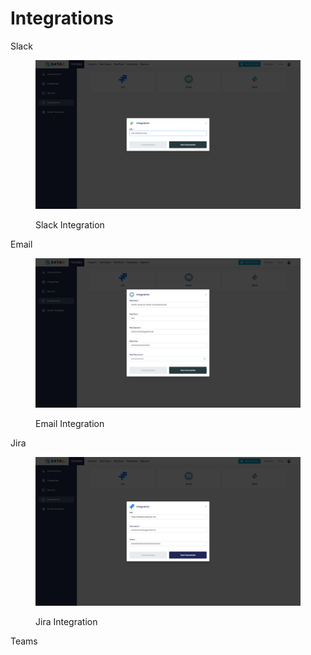 # Integrations

Slack

<figure><img src="../../.gitbook/assets/Screenshot (460).png" alt=""><figcaption><p>Slack Integration</p></figcaption></figure>



Email

<figure><img src="../../.gitbook/assets/Screenshot (457).png" alt=""><figcaption><p>Email Integration</p></figcaption></figure>



Jira





<figure><img src="../../.gitbook/assets/Screenshot (459).png" alt=""><figcaption><p>Jira Integration</p></figcaption></figure>

Teams



